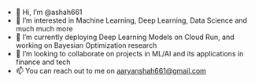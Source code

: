 - 👋 Hi, I’m @ashah661
- 👀 I’m interested in Machine Learning, Deep Learning, Data Science and much much more
- 🌱 I’m currently deploying Deep Learning Models on Cloud Run, and working on Bayesian Optimization research
- 💞️ I’m looking to collaborate on projects in ML/AI and its applications in finance and tech
- 📫 You can reach out to me on aaryanshah661@gmail.com

<!---
ashah661/ashah661 is a ✨ special ✨ repository because its `README.md` (this file) appears on your GitHub profile.
You can click the Preview link to take a look at your changes.
--->
